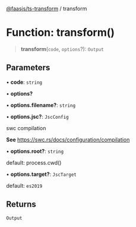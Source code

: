 [@faasjs/ts-transform](../README.md) / transform

# Function: transform()

> **transform**(`code`, `options`?): `Output`

## Parameters

• **code**: `string`

• **options?**

• **options.filename?**: `string`

• **options.jsc?**: `JscConfig`

swc compilation

**See**
https://swc.rs/docs/configuration/compilation

• **options.root?**: `string`

default: process.cwd()

• **options.target?**: `JscTarget`

default: `es2019`

## Returns

`Output`

